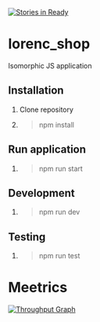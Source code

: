 [![Stories in Ready](https://badge.waffle.io/jlorenc1986/lorenc_shop.png?label=ready&title=Ready)](https://waffle.io/jlorenc1986/lorenc_shop)
# lorenc_shop

Isomorphic JS application

## Installation

1. Clone repository
2. > npm install

## Run application

1. > npm run start 


## Development

1. > npm run dev 


## Testing

1. > npm run test

# Meetrics


[![Throughput Graph](https://graphs.waffle.io/jlorenc1986/lorenc_shop/throughput.svg)](https://waffle.io/jlorenc1986/lorenc_shop/metrics)

